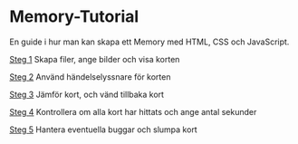 # Memory-Tutorial

En guide i hur man kan skapa ett Memory med HTML, CSS och JavaScript.

[Steg 1](step-1.md) Skapa filer, ange bilder och visa korten

[Steg 2](step-2.md) Använd händelselyssnare för korten

[Steg 3](step-3.md) Jämför kort, och vänd tillbaka kort

[Steg 4](step-4.md) Kontrollera om alla kort har hittats och ange antal sekunder

[Steg 5](step-5.md) Hantera eventuella buggar och slumpa kort